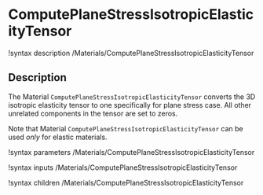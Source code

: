 
# ComputePlaneStressIsotropicElasticityTensor

!syntax description /Materials/ComputePlaneStressIsotropicElasticityTensor

## Description

The Material `ComputePlaneStressIsotropicElasticityTensor` converts the 3D isotropic elasticity tensor to one specifically for plane stress case. All other unrelated components in the tensor are set to zeros.

Note that Material `ComputePlaneStressIsotropicElasticityTensor` can be used _only_ for elastic materials.

!syntax parameters /Materials/ComputePlaneStressIsotropicElasticityTensor

!syntax inputs /Materials/ComputePlaneStressIsotropicElasticityTensor

!syntax children /Materials/ComputePlaneStressIsotropicElasticityTensor
